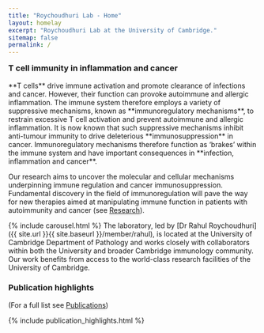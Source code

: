 ```yaml
---
title: "Roychoudhuri Lab - Home"
layout: homelay
excerpt: "Roychoudhuri Lab at the University of Cambridge."
sitemap: false
permalink: /
---
```

<h3 style="margin-top:0px">T cell immunity in inflammation and cancer</h3> 
**T cells** drive immune activation and promote clearance of infections and cancer. However, their function can provoke autoimmune and allergic inflammation. The immune system therefore employs a variety of suppressive mechanisms, known as **immunoregulatory mechanisms**, to restrain excessive T cell activation and prevent autoimmune and allergic inflammation. It is now known that such suppressive mechanisms inhibit anti-tumour immunity to drive deleterious **immunosuppression** in cancer. Immunoregulatory mechanisms therefore function as ‘brakes’ within the immune system and have important consequences in **infection, inflammation and cancer**. 

Our research aims to uncover the molecular and cellular mechanisms underpinning immune regulation and cancer immunosuppression. Fundamental discovery in the field of immunoregulation will pave the way for new therapies aimed at manipulating immune function in patients with autoimmunity and cancer (see [Research](research)). 

{% include carousel.html %}
The laboratory, led by [Dr Rahul Roychoudhuri]({{ site.url }}{{ site.baseurl }}/member/rahul), is located at the University of Cambridge Department of Pathology and works closely with collaborators within both the University and broader Cambridge immunology community. Our work benefits from access to the world-class research facilities of the University of Cambridge.


### Publication highlights
(For a full list see [Publications](publications))
<div id="gridid">
{% include publication_highlights.html %}
</div>
<p> &nbsp; </p>

